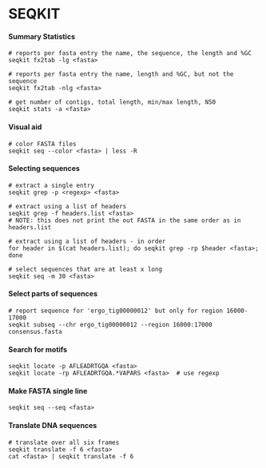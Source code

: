 # SEQKIT

#### Summary Statistics
```
# reports per fasta entry the name, the sequence, the length and %GC
seqkit fx2tab -lg <fasta>		

# reports per fasta entry the name, length and %GC, but not the sequence
seqkit fx2tab -nlg <fasta>		

# get number of contigs, total length, min/max length, N50
seqkit stats -a <fasta>
```

#### Visual aid
```
# color FASTA files
seqkit seq --color <fasta> | less -R    
```

#### Selecting sequences
```
# extract a single entry
seqkit grep -p <regexp> <fasta>

# extract using a list of headers
seqkit grep -f headers.list <fasta>
# NOTE: this does not print the out FASTA in the same order as in headers.list

# extract using a list of headers - in order
for header in $(cat headers.list); do seqkit grep -rp $header <fasta>; done

# select sequences that are at least x long
seqkit seq -m 30 <fasta>
```

#### Select parts of sequences
```
# report sequence for 'ergo_tig00000012' but only for region 16000-17000
seqkit subseq --chr ergo_tig00000012 --region 16000:17000 consensus.fasta
```

#### Search for motifs
```
seqkit locate -p AFLEADRTGQA <fasta>
seqkit locate -rp AFLEADRTGQA.*VAPARS <fasta>  # use regexp
```

#### Make FASTA single line
```
seqkit seq --seq <fasta>
```

#### Translate DNA sequences 
```
# translate over all six frames
seqkit translate -f 6 <fasta>
cat <fasta> | seqkit translate -f 6
```
